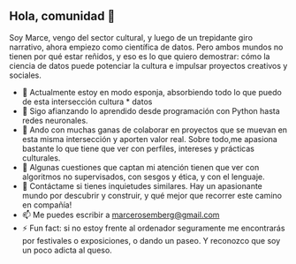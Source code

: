 ## Hola, comunidad 👋

Soy Marce, vengo del sector cultural, y luego de un trepidante giro narrativo, ahora empiezo como científica de datos.
Pero ambos mundos no tienen por qué estar reñidos, y eso es lo que quiero demostrar: cómo la ciencia de datos puede potenciar la cultura e impulsar proyectos creativos y sociales.

- 🔭 Actualmente estoy en modo esponja, absorbiendo todo lo que puedo de esta intersección cultura * datos
- 🌱 Sigo afianzando lo aprendido desde programación con Python hasta redes neuronales.
- 👯 Ando con muchas ganas de colaborar en proyectos que se muevan en esta misma intersección y aporten valor real. Sobre todo,me apasiona bastante lo que tiene que ver con perfiles, intereses y prácticas culturales.
- 🤔 Algunas cuestiones que captan mi atención tienen que ver con algoritmos no supervisados, con sesgos y ética, y con el lenguaje.
- 💬 Contáctame si tienes inquietudes similares. Hay un apasionante mundo por descubrir y construir, y qué mejor que recorrer este camino en compañía!
- 📫 Me puedes escribir a marcerosemberg@gmail.com
- ⚡ Fun fact: si no estoy frente al ordenador seguramente me encontrarás por festivales o exposiciones, o dando un paseo. Y reconozco que soy un poco adicta al queso.
